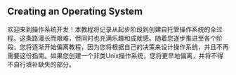 ## Creating an Operating System

欢迎来到操作系统开发！本教程将记录从起步阶段到创建自托管操作系统的全过程。这条路漫长而艰难，但同时也充满乐趣和成就感。随着您逐步推进至各个阶段，您将逐渐开始偏离教程，因为您将根据自己的决策来设计操作系统，并且不再需要这份指南。如果您创建一个非类Unix操作系统，您将更早地偏离，并将不得不自行填补缺失的部分。

